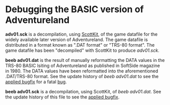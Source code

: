 # Debugging the BASIC version of Adventureland

**adv01.sck** is a decompilation, using [ScottKit](https://github.com/MikeTaylor/scottkit), of the game datafile for the widely available later version of Adventureland. The game datafile is distributed in a format known as ".DAT format" or "TRS-80 format". The game datafile has been "decompiled" with ScottKit to produce _adv01.sck_.

**beeb adv01.dat** is the result of manually reformatting the DATA values in the TRS-80 BASIC lsiting of Adventureland as published in SoftSide magazine in 1980. The DATA values have been reformatted into the aforementioned .DAT/TRS-80 format. See the update history of _beeb adv01.dat_ to see the [applied bugfix](https://github.com/ahope1/Beeb-Adventureland/commit/9aafbc50fac1b01db1ecdd17a1b17b728398f2b3#diff-64cfd2897a97cb294f65a1b998f9a254) for a fatal [bug](https://github.com/ahope1/Beeb-Adventureland/issues/5#issue-689671276).

**beeb adv01.sck** is a decompilation, using ScottKit, of _beeb adv01.dat_. See the update history of this file to see the [applied bugfix](https://github.com/ahope1/Beeb-Adventureland/commit/ce0ec217905b035f22180833b266c79e7d5c01ef#diff-e6c334e32b8887af1b7e42932deae896L2365).
